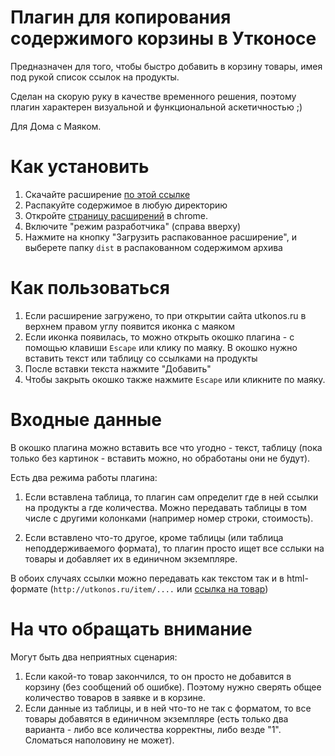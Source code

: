 # Плагин для копирования содержимого корзины в Утконосе

Предназначен для того, чтобы быстро добавить в корзину товары, имея под рукой список ссылок на продукты.

Сделан на скорую руку в качестве временного решения, поэтому плагин характерен визуальной и функциональной аскетичностью ;)

Для Дома с Маяком.


# Как установить

1. Скачайте расширение [по этой ссылке](https://github.com/alexey-sveshnikov/utkonos-ext/archive/refs/heads/main.zip)
2. Распакуйте содержимое в любую директорию
2. Откройте [страницу расширений](chrome://extensions/) в chrome.
2. Включите "режим разработчика" (справа вверху)
3. Нажмите на кнопку "Загрузить распакованное расширение", и выберете папку `dist` в распакованном содержимом архива


# Как пользоваться

1. Если расширение загружено, то при открытии сайта utkonos.ru в верхнем правом углу появится иконка с маяком
2. Если иконка появилась, то можно открыть окошко плагина - с помощью клавиши `Escape` или клику по маяку. В окошко нужно вставить текст или таблицу со ссылками на продукты
3. После вставки текста нажмите "Добавить"
4. Чтобы закрыть окошко также нажмите `Escape` или кликните по маяку.

# Входные данные

В окошко плагина можно вставить все что угодно - текст, таблицу (пока только без картинок - вставить можно, но обработаны они не будут).

Есть два режима работы плагина:

1. Если вставлена таблица, то плагин сам определит где в ней ссылки на продукты а где количества.
Можно передавать таблицы в том числе с другими колонками (например номер строки, стоимость).

2. Если вставлено что-то другое, кроме таблицы (или таблица неподдерживаемого формата),
то плагин просто ищет все сслыки на товары и добавляет их в единичном экземпляре.

В обоих случаях ссылки можно передавать как текстом так и в html-формате (`http://utkonos.ru/item/....` или [ссылка на товар](https://www.utkonos.ru/item/2013197/banany-1-3-1-7-kg))


# На что обращать внимание

Могут быть два неприятных сценария:

1. Если какой-то товар закончился, то он просто не добавится в корзину (без сообщений об ошибке).
Поэтому нужно сверять общее количество товаров в заявке и в корзине.
2. Если данные из таблицы, и в ней что-то не так с форматом, то все товары добавятся в единичном экземпляре 
(есть только два варианта - либо все количества корректны, либо везде "1". Сломаться наполовину не может).
